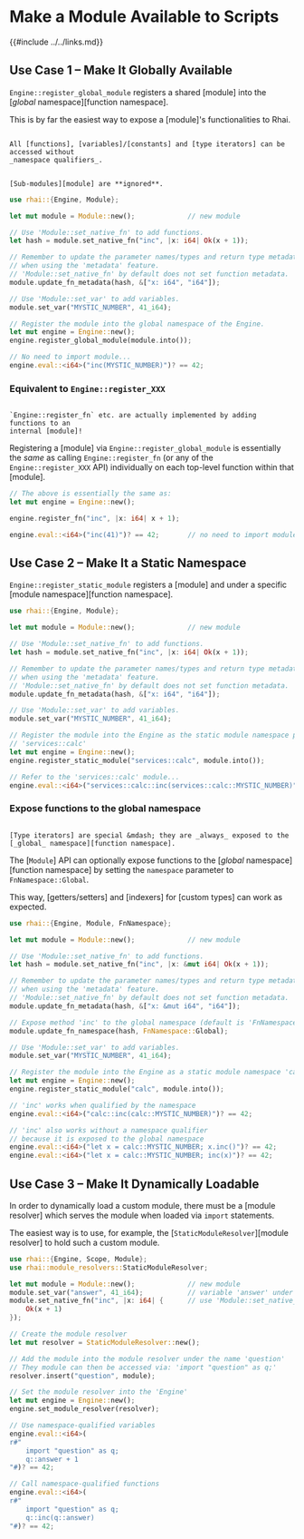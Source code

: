 Make a Module Available to Scripts
==================================

{{#include ../../links.md}}


Use Case 1 &ndash; Make It Globally Available
---------------------------------------------

`Engine::register_global_module` registers a shared [module] into the
[_global_ namespace][function namespace].

This is by far the easiest way to expose a [module]'s functionalities to Rhai.

```admonish tip.small "Tip: No qualifiers"

All [functions], [variables]/[constants] and [type iterators] can be accessed without
_namespace qualifiers_.
```

```admonish warning.small

[Sub-modules][module] are **ignored**.
```

```rust
use rhai::{Engine, Module};

let mut module = Module::new();             // new module

// Use 'Module::set_native_fn' to add functions.
let hash = module.set_native_fn("inc", |x: i64| Ok(x + 1));

// Remember to update the parameter names/types and return type metadata
// when using the 'metadata' feature.
// 'Module::set_native_fn' by default does not set function metadata.
module.update_fn_metadata(hash, &["x: i64", "i64"]);

// Use 'Module::set_var' to add variables.
module.set_var("MYSTIC_NUMBER", 41_i64);

// Register the module into the global namespace of the Engine.
let mut engine = Engine::new();
engine.register_global_module(module.into());

// No need to import module...
engine.eval::<i64>("inc(MYSTIC_NUMBER)")? == 42;
```

### Equivalent to `Engine::register_XXX`

```admonish question.side "Trivia"

`Engine::register_fn` etc. are actually implemented by adding functions to an
internal [module]!
```

Registering a [module] via `Engine::register_global_module` is essentially the _same_
as calling `Engine::register_fn` (or any of the `Engine::register_XXX` API) individually
on each top-level function within that [module].

```rust
// The above is essentially the same as:
let mut engine = Engine::new();

engine.register_fn("inc", |x: i64| x + 1);

engine.eval::<i64>("inc(41)")? == 42;       // no need to import module
```


Use Case 2 &ndash; Make It a Static Namespace
---------------------------------------------

`Engine::register_static_module` registers a [module] and under a specific
[module namespace][function namespace].

```rust
use rhai::{Engine, Module};

let mut module = Module::new();             // new module

// Use 'Module::set_native_fn' to add functions.
let hash = module.set_native_fn("inc", |x: i64| Ok(x + 1));

// Remember to update the parameter names/types and return type metadata
// when using the 'metadata' feature.
// 'Module::set_native_fn' by default does not set function metadata.
module.update_fn_metadata(hash, &["x: i64", "i64"]);

// Use 'Module::set_var' to add variables.
module.set_var("MYSTIC_NUMBER", 41_i64);

// Register the module into the Engine as the static module namespace path
// 'services::calc'
let mut engine = Engine::new();
engine.register_static_module("services::calc", module.into());

// Refer to the 'services::calc' module...
engine.eval::<i64>("services::calc::inc(services::calc::MYSTIC_NUMBER)")? == 42;
```

### Expose functions to the global namespace

```admonish tip.side "Tip: Type iterators"

[Type iterators] are special &mdash; they are _always_ exposed to the
[_global_ namespace][function namespace].
```

The [`Module`] API can optionally expose functions to the [_global_ namespace][function namespace]
by setting the `namespace` parameter to `FnNamespace::Global`.

This way, [getters/setters] and [indexers] for [custom types] can work as expected.

```rust
use rhai::{Engine, Module, FnNamespace};

let mut module = Module::new();             // new module

// Use 'Module::set_native_fn' to add functions.
let hash = module.set_native_fn("inc", |x: &mut i64| Ok(x + 1));

// Remember to update the parameter names/types and return type metadata
// when using the 'metadata' feature.
// 'Module::set_native_fn' by default does not set function metadata.
module.update_fn_metadata(hash, &["x: &mut i64", "i64"]);

// Expose method 'inc' to the global namespace (default is 'FnNamespace::Internal')
module.update_fn_namespace(hash, FnNamespace::Global);

// Use 'Module::set_var' to add variables.
module.set_var("MYSTIC_NUMBER", 41_i64);

// Register the module into the Engine as a static module namespace 'calc'
let mut engine = Engine::new();
engine.register_static_module("calc", module.into());

// 'inc' works when qualified by the namespace
engine.eval::<i64>("calc::inc(calc::MYSTIC_NUMBER)")? == 42;

// 'inc' also works without a namespace qualifier
// because it is exposed to the global namespace
engine.eval::<i64>("let x = calc::MYSTIC_NUMBER; x.inc()")? == 42;
engine.eval::<i64>("let x = calc::MYSTIC_NUMBER; inc(x)")? == 42;
```


Use Case 3 &ndash; Make It Dynamically Loadable
-----------------------------------------------

In order to dynamically load a custom module, there must be a [module resolver] which serves
the module when loaded via `import` statements.

The easiest way is to use, for example, the [`StaticModuleResolver`][module resolver] to hold such
a custom module.

```rust
use rhai::{Engine, Scope, Module};
use rhai::module_resolvers::StaticModuleResolver;

let mut module = Module::new();             // new module
module.set_var("answer", 41_i64);           // variable 'answer' under module
module.set_native_fn("inc", |x: i64| {      // use 'Module::set_native_fn' to add functions
    Ok(x + 1)
});

// Create the module resolver
let mut resolver = StaticModuleResolver::new();

// Add the module into the module resolver under the name 'question'
// They module can then be accessed via: 'import "question" as q;'
resolver.insert("question", module);

// Set the module resolver into the 'Engine'
let mut engine = Engine::new();
engine.set_module_resolver(resolver);

// Use namespace-qualified variables
engine.eval::<i64>(
r#"
    import "question" as q;
    q::answer + 1
"#)? == 42;

// Call namespace-qualified functions
engine.eval::<i64>(
r#"
    import "question" as q;
    q::inc(q::answer)
"#)? == 42;
```
